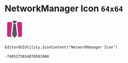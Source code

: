 # NetworkManager Icon `64x64`
<img src="/img/NetworkManager%20Icon.png" width=64 height=64>

``` CSharp
EditorGUIUtility.IconContent("NetworkManager Icon")
```
```
-7485273014078501068
```
